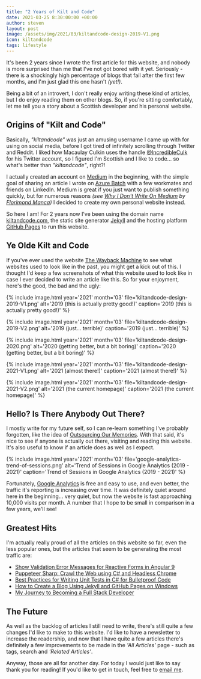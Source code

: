 ```yaml
---
title: "2 Years of Kilt and Code"
date: 2021-03-25 8:30:00:00 +00:00
author: steven
layout: post
image: /assets/img/2021/03/kiltandcode-design-2019-V1.png
icon: kiltandcode
tags: lifestyle
---
```


It's been 2 years since I wrote the first article for this website, and nobody is more surprised than me that I've not got 
bored with it yet. Seriously - there is a shockingly high percentage of blogs that fail after the first few months, 
and I'm just glad this one hasn't *(yet!)*.

Being a bit of an introvert, I don't really enjoy writing these kind of articles, but I do enjoy reading them on 
other blogs. So, if you're sitting comfortably, let me tell you a story about a Scottish developer and his 
personal website.

## Origins of "Kilt and Code"

Basically, *"kiltandcode"* was just an amusing username I came up with for using on social media, before I got tired of 
infinitely scrolling through Twitter and Reddit. I liked how Macaulay Culkin uses the handle 
[@IncredibleCulk](https://twitter.com/incredibleculk) for his Twitter account, so I figured I'm Scottish and I like to 
code... so what's better than *"kiltandcode"*, right?!

I actually created an account on [Medium](https://medium.com) in the beginning, with the simple goal of sharing an article 
I wrote on [Azure Batch](https://www.kiltandcode.com/using-azure-batch-to-orchestrate-and-execute-code-at-large-scale/) with
a few workmates and friends on LinkedIn. Medium is great if you just want to publish something quickly, but for numerous 
reasons *(see [Why I Don't Write On Medium](https://florimond.dev/blog/articles/2019/05/why-i-dont-write-on-medium/) 
by [Florimond Manca](https://florimond.dev))* I decided to create my own personal website instead.

So here I am! For 2 years now I've been using the domain name [kiltandcode.com](https://www.kiltandcode.com), the 
static site generator [Jekyll](https://jekyllrb.com) and the hosting platform [GitHub Pages](https://pages.github.com) to 
run this website.

## Ye Olde Kilt and Code

If you've ever used the website [The Wayback Machine](https://archive.org/web/) to see what websites used to look 
like in the past, you might get a kick out of this. I thought I'd keep a few screenshots of what this website used 
to look like in case I ever decided to write an article like this. So for your enjoyment, here's the good, the 
bad and the ugly:

{%
    include image.html
    year='2021'
    month='03'
    file='kiltandcode-design-2019-V1.png'
    alt='2019 (this is actually pretty good!)'
    caption='2019 (this is actually pretty good!)'
%}

{%
    include image.html
    year='2021'
    month='03'
    file='kiltandcode-design-2019-V2.png'
    alt='2019 (just... terrible)'
    caption='2019 (just... terrible)'
%}

{%
    include image.html
    year='2021'
    month='03'
    file='kiltandcode-design-2020.png'
    alt='2020 (getting better, but a bit boring)'
    caption='2020 (getting better, but a bit boring)'
%}

{%
    include image.html
    year='2021'
    month='03'
    file='kiltandcode-design-2021-V1.png'
    alt='2021 (almost there!)'
    caption='2021 (almost there!)'
%}

{%
    include image.html
    year='2021'
    month='03'
    file='kiltandcode-design-2021-V2.png'
    alt='2021 (the current homepage)'
    caption='2021 (the current homepage)'
%}

## Hello? Is There Anybody Out There?

I mostly write for my future self, so I can re-learn something I've probably forgotten, like the idea of 
[Outsourcing Our Memories](https://claphaminstitute.org/outsourcing-our-memories/). With that said, it's nice 
to see  if anyone is actually out there, visiting and reading this website. It's also useful to know if an 
article does as well as I expect.

{%
    include image.html
    year='2021'
    month='03'
    file='google-analytics-trend-of-sessions.png'
    alt='Trend of Sessions in Google Analytics (2019 - 2021)'
    caption='Trend of Sessions in Google Analytics (2019 - 2021)'
%}

Fortunately, [Google Analytics](http://analytics.google.com) is free and easy to use, and even better, the 
traffic it's reporting is increasing over time. It was definitely quiet around here in the beginning... very 
quiet, but now the website is fast approaching 10,000 visits per month. A number that I hope to be small in 
comparison in a few years, we'll see!

## Greatest Hits

I'm actually really proud of all the articles on this website so far, even the less popular ones, but the 
articles that seem to be generating the most traffic are:

* [Show Validation Error Messages for Reactive Forms in Angular 9](https://www.kiltandcode.com/2020/08/13/show-validation-error-messages-for-reactive-forms-in-angular-9/)
* [Puppeteer Sharp: Crawl the Web using C# and Headless Chrome](https://www.kiltandcode.com/puppeteer-sharp-crawl-the-web-using-csharp-and-headless-chrome/)
* [Best Practices for Writing Unit Tests in C# for Bulletproof Code](https://www.kiltandcode.com/2019/06/16/best-practices-for-writing-unit-tests-in-csharp-for-bulletproof-code/)
* [How to Create a Blog Using Jekyll and GitHub Pages on Windows](https://www.kiltandcode.com/2020/04/30/how-to-create-a-blog-using-jekyll-and-github-pages-on-windows/)
* [My Journey to Becoming a Full Stack Developer](https://www.kiltandcode.com/2020/02/16/my-journey-to-becoming-a-full-stack-developer/)

## The Future

As well as the backlog of articles I still need to write, there's still quite a few changes I'd like to make 
to this website. I'd like to have a newsletter to increase the readership, and now that I have quite a few 
articles there's definitely a few improvements to be made in the *'All Articles'* page - such as tags, 
search and *'Related Articles'*.

Anyway, those are all for another day. For today I would just like to say thank you for reading! If you'd like 
to get in touch, feel free to [email me](mailto:steven@kiltandcode.com).